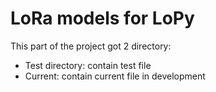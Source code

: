 # LoRa models for LoPy

This part of the project got 2 directory:
* Test directory: contain test file   
* Current: contain current file in development
